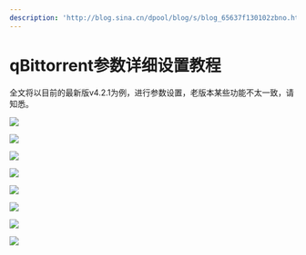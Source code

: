 ```yaml
---
description: 'http://blog.sina.cn/dpool/blog/s/blog_65637f130102zbno.html（2020-02-12更新）'
---
```


# qBittorrent参数详细设置教程

全文将以目前的最新版v4.2.1为例，进行参数设置，老版本某些功能不太一致，请知悉。

![](../.gitbook/assets/1jpzpe.png)

![](../.gitbook/assets/1jpmrt.png)

![](../.gitbook/assets/1jpkki.png)

![](../.gitbook/assets/1jpm2d.png)

![](../.gitbook/assets/1jpe8h.png)

![](../.gitbook/assets/1jpqqp.png)

![](../.gitbook/assets/1jp3a8.png)

![](../.gitbook/assets/1jpygq.png)


